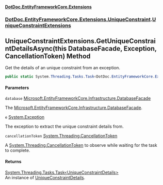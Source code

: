 #### [DotDoc\.EntityFrameworkCore\.Extensions](index.md 'index')
### [DotDoc\.EntityFrameworkCore\.Extensions\.UniqueConstraint](DotDoc.EntityFrameworkCore.Extensions.UniqueConstraint.md 'DotDoc\.EntityFrameworkCore\.Extensions\.UniqueConstraint').[UniqueConstraintExtensions](UniqueConstraintExtensions.md 'DotDoc\.EntityFrameworkCore\.Extensions\.UniqueConstraint\.UniqueConstraintExtensions')

## UniqueConstraintExtensions\.GetUniqueConstraintDetailsAsync\(this DatabaseFacade, Exception, CancellationToken\) Method

Get the details of an unique constraint from an exception\.

```csharp
public static System.Threading.Tasks.Task<DotDoc.EntityFrameworkCore.Extensions.UniqueConstraint.UniqueConstraintDetails?> GetUniqueConstraintDetailsAsync(this Microsoft.EntityFrameworkCore.Infrastructure.DatabaseFacade database, System.Exception e, System.Threading.CancellationToken cancellationToken=default(System.Threading.CancellationToken));
```
#### Parameters

<a name='DotDoc.EntityFrameworkCore.Extensions.UniqueConstraint.UniqueConstraintExtensions.GetUniqueConstraintDetailsAsync(thisMicrosoft.EntityFrameworkCore.Infrastructure.DatabaseFacade,System.Exception,System.Threading.CancellationToken).database'></a>

`database` [Microsoft\.EntityFrameworkCore\.Infrastructure\.DatabaseFacade](https://learn.microsoft.com/en-us/dotnet/api/microsoft.entityframeworkcore.infrastructure.databasefacade 'Microsoft\.EntityFrameworkCore\.Infrastructure\.DatabaseFacade')

The [Microsoft\.EntityFrameworkCore\.Infrastructure\.DatabaseFacade](https://learn.microsoft.com/en-us/dotnet/api/microsoft.entityframeworkcore.infrastructure.databasefacade 'Microsoft\.EntityFrameworkCore\.Infrastructure\.DatabaseFacade')\.

<a name='DotDoc.EntityFrameworkCore.Extensions.UniqueConstraint.UniqueConstraintExtensions.GetUniqueConstraintDetailsAsync(thisMicrosoft.EntityFrameworkCore.Infrastructure.DatabaseFacade,System.Exception,System.Threading.CancellationToken).e'></a>

`e` [System\.Exception](https://learn.microsoft.com/en-us/dotnet/api/system.exception 'System\.Exception')

The exception to extract the unique constraint details from\.

<a name='DotDoc.EntityFrameworkCore.Extensions.UniqueConstraint.UniqueConstraintExtensions.GetUniqueConstraintDetailsAsync(thisMicrosoft.EntityFrameworkCore.Infrastructure.DatabaseFacade,System.Exception,System.Threading.CancellationToken).cancellationToken'></a>

`cancellationToken` [System\.Threading\.CancellationToken](https://learn.microsoft.com/en-us/dotnet/api/system.threading.cancellationtoken 'System\.Threading\.CancellationToken')

A [System\.Threading\.CancellationToken](https://learn.microsoft.com/en-us/dotnet/api/system.threading.cancellationtoken 'System\.Threading\.CancellationToken') to observe while waiting for the task to complete\.

#### Returns
[System\.Threading\.Tasks\.Task&lt;](https://learn.microsoft.com/en-us/dotnet/api/system.threading.tasks.task-1 'System\.Threading\.Tasks\.Task\`1')[UniqueConstraintDetails](UniqueConstraintDetails.md 'DotDoc\.EntityFrameworkCore\.Extensions\.UniqueConstraint\.UniqueConstraintDetails')[&gt;](https://learn.microsoft.com/en-us/dotnet/api/system.threading.tasks.task-1 'System\.Threading\.Tasks\.Task\`1')  
An instance of [UniqueConstraintDetails](UniqueConstraintDetails.md 'DotDoc\.EntityFrameworkCore\.Extensions\.UniqueConstraint\.UniqueConstraintDetails')\.